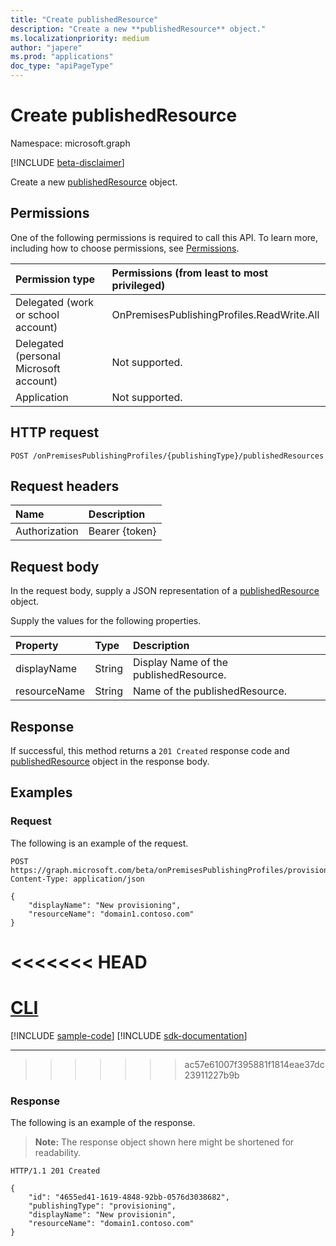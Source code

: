 ```yaml
---
title: "Create publishedResource"
description: "Create a new **publishedResource** object."
ms.localizationpriority: medium
author: "japere"
ms.prod: "applications"
doc_type: "apiPageType"
---
```


# Create publishedResource

Namespace: microsoft.graph

[!INCLUDE [beta-disclaimer](../../includes/beta-disclaimer.md)]

Create a new [publishedResource](../resources/publishedresource.md) object.

## Permissions

One of the following permissions is required to call this API. To learn more, including how to choose permissions, see [Permissions](/graph/permissions-reference).

| Permission type                        | Permissions (from least to most privileged) |
|:--------------------------------------|:---------------------------------------------------------|
|Delegated (work or school account)     | OnPremisesPublishingProfiles.ReadWrite.All |
| Delegated (personal Microsoft account) | Not supported. |
| Application                            | Not supported. |

## HTTP request

<!-- { "blockType": "ignored" } -->

```http
POST /onPremisesPublishingProfiles/{publishingType}/publishedResources
```

## Request headers

| Name      |Description|
|:----------|:----------|
| Authorization | Bearer {token} |

## Request body

In the request body, supply a JSON representation of a [publishedResource](../resources/publishedresource.md) object.

Supply the values for the following properties.

| Property     | Type        | Description |
|:-------------|:------------|:------------|
|displayName|String|Display Name of the publishedResource.|
|resourceName|String|Name of the publishedResource.|

## Response

If successful, this method returns a `201 Created` response code and [publishedResource](../resources/publishedresource.md) object in the response body.

## Examples

### Request

The following is an example of the request.

<!-- {
  "blockType": "request",
  "name": "create_publishedresource_from_onpremisespublishingprofile"
}-->

```http
POST https://graph.microsoft.com/beta/onPremisesPublishingProfiles/provisioning/publishedResources
Content-Type: application/json

{
    "displayName": "New provisioning",
    "resourceName": "domain1.contoso.com"
}
```

<<<<<<< HEAD
=======
# [CLI](#tab/cli)
[!INCLUDE [sample-code](../includes/snippets/cli/create-publishedresource-from-onpremisespublishingprofile-cli-snippets.md)]
[!INCLUDE [sdk-documentation](../includes/snippets/snippets-sdk-documentation-link.md)]

---

>>>>>>> ac57e61007f395881f1814eae37dc23911227b9b
### Response

The following is an example of the response.

> **Note:** The response object shown here might be shortened for readability.

<!-- {
  "blockType": "response",
  "truncated": true,
  "@odata.type": "microsoft.graph.publishedResource"
} -->

```http
HTTP/1.1 201 Created

{
    "id": "4655ed41-1619-4848-92bb-0576d3038682",
    "publishingType": "provisioning",
    "displayName": "New provisionin",
    "resourceName": "domain1.contoso.com"
}
```

<!-- uuid: 16cd6b66-4b1a-43a1-adaf-3a886856ed98
2019-02-04 14:57:30 UTC -->
<!-- {
  "type": "#page.annotation",
  "description": "Get publishedResource",
  "keywords": "",
  "section": "documentation",
  "tocPath": ""
}-->



